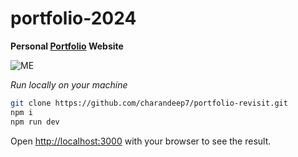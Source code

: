 # portfolio-2024
**Personal [Portfolio](https://portfolio-revisit.vercel.app/) Website** 

![ME](https://github.com/charandeep7/portfolio-revisit/assets/96859500/7023bc5f-9320-4f4c-975f-c20a0c43cd84)


*Run locally on your machine*
```bash
git clone https://github.com/charandeep7/portfolio-revisit.git
npm i
npm run dev
```

Open [http://localhost:3000](http://localhost:3000) with your browser to see the result.

